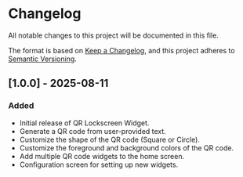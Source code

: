 # Changelog

All notable changes to this project will be documented in this file.

The format is based on [Keep a Changelog](https://keepachangelog.com/en/1.0.0/),
and this project adheres to [Semantic Versioning](https://semver.org/spec/v2.0.0.html).

## [1.0.0] - 2025-08-11

### Added
-   Initial release of QR Lockscreen Widget.
-   Generate a QR code from user-provided text.
-   Customize the shape of the QR code (Square or Circle).
-   Customize the foreground and background colors of the QR code.
-   Add multiple QR code widgets to the home screen.
-   Configuration screen for setting up new widgets.
